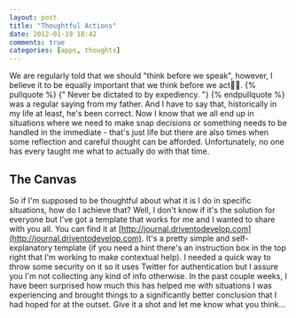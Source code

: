 ```yaml
---
layout: post
title: "Thoughtful Actions"
date: 2012-01-19 18:42
comments: true
categories: [apps, thoughts]
---
```


We are regularly told that we should "think before we speak", however, I believe it
to be equally important that we think before we act. {% pullquote %} {" Never be dictated to by expediency. "} {% endpullquote %} was a regular saying from my father.
And I have to say that, historically in my life at least, he's been correct. Now
I know that we all end up in situations where we need to make snap decisions or
something needs to be handled in the immediate - that's just life but there are
also times when some reflection and careful thought can be afforded.
Unfortunately, no one has every taught me what to actually do with that time.

## The Canvas
So if I'm supposed to be thoughtful about what it is I do in specific situations, how do I achieve that? Well, I don't know if it's the solution for everyone but I've got a template that works for me and I wanted to share with you all. You can find it at [http://journal.driventodevelop.com](http://journal.driventodevelop.com). It's a pretty simple and self-explanatory template (if you need a hint there's an instruction box in the top right that I'm working to make contextual help). I needed a quick way to throw some security on it so it uses Twitter for authentication but I assure you I'm not collecting any kind of info otherwise. In the past couple weeks, I have been surprised how much this has helped me with situations I was experiencing and brought things to a significantly better conclusion that I had hoped for at the outset. Give it a shot and let me know what you think...

